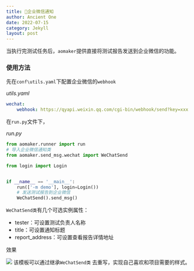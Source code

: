 ```yaml
---
title: 📢企业微信通知
author: Ancient One
date: 2022-07-15
category: Jekyll
layout: post
---
```


当执行完测试任务后，`aomaker`提供直接将测试报告发送到企业微信的功能。

### 使用方法

先在`conf\utils.yaml`下配置企业微信的`webhook`

_utils.yaml_

```yaml
wechat: 
    webhook: https://qyapi.weixin.qq.com/cgi-bin/webhook/send?key=xxx
```

在`run.py`文件下，

_run.py_

```python
from aomaker.runner import run
# 导入企业微信通知类
from aomaker.send_msg.wechat import WeChatSend

from login import Login


if __name__ == '__main__':
    run(['-m demo'], login=Login())
    # 发送测试报告到企业微信
    WeChatSend().send_msg()
```

`WeChatSend类`有几个可选实例属性：

- tester：可设置测试负责人名称
- title：可设置通知标题
- report_address：可设置查看报告详情地址

效果

![](https://picgo2listen.oss-cn-beijing.aliyuncs.com/imgs/20231012164845.png)
该模板可以通过继承`WeChatSend类` 去重写，实现自己喜欢和项目需要的样式。